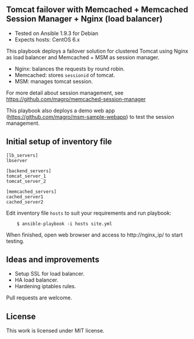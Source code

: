 ## Tomcat failover with Memcached + Memcached Session Manager + Nginx (load balancer)

- Tested on Ansible 1.9.3 for Debian
- Expects hosts: CentOS 6.x

This playbook deploys a failover solution for clustered Tomcat using Nginx as load balancer and Memcached + MSM as session manager.

- Nginx: balances the requests by round robin.
- Memcached: stores `sessionid` of tomcat.
- MSM: manages tomcat session.

For more detail about session management, see https://github.com/magro/memcached-session-manager

This playbook also deploys a demo web app (https://github.com/magro/msm-sample-webapp) to test the session management.


## Initial setup of inventory file

```
[lb_servers]
lbserver

[backend_servers]
tomcat_server_1
tomcat_server_2

[memcached_servers]
cached_server1
cached_server2
```

Edit inventory file `hosts` to suit your requirements and run playbook:

```
    $ ansible-playbook -i hosts site.yml
```

When finished, open web browser and access to http://nginx_ip/ to start testing.

## Ideas and improvements

- Setup SSL for load balancer.
- HA load balancer.
- Hardening iptables rules.

Pull requests are welcome.

## License

This work is licensed under MIT license.

